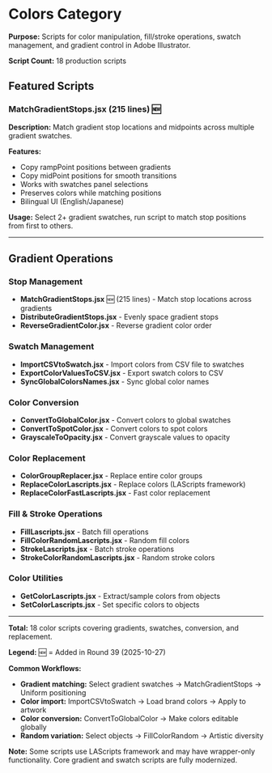 # Colors Category

**Purpose:** Scripts for color manipulation, fill/stroke operations, swatch management, and gradient control in Adobe Illustrator.

**Script Count:** 18 production scripts

## Featured Scripts

### MatchGradientStops.jsx (215 lines) 🆕

**Description:** Match gradient stop locations and midpoints across multiple gradient swatches.

**Features:**
- Copy rampPoint positions between gradients
- Copy midPoint positions for smooth transitions
- Works with swatches panel selections
- Preserves colors while matching positions
- Bilingual UI (English/Japanese)

**Usage:** Select 2+ gradient swatches, run script to match stop positions from first to others.

---

## Gradient Operations

### Stop Management
- **MatchGradientStops.jsx** 🆕 (215 lines) - Match stop locations across gradients
- **DistributeGradientStops.jsx** - Evenly space gradient stops
- **ReverseGradientColor.jsx** - Reverse gradient color order

### Swatch Management

- **ImportCSVtoSwatch.jsx** - Import colors from CSV file to swatches
- **ExportColorValuesToCSV.jsx** - Export swatch colors to CSV
- **SyncGlobalColorsNames.jsx** - Sync global color names

### Color Conversion

- **ConvertToGlobalColor.jsx** - Convert colors to global swatches
- **ConvertToSpotColor.jsx** - Convert colors to spot colors
- **GrayscaleToOpacity.jsx** - Convert grayscale values to opacity

### Color Replacement

- **ColorGroupReplacer.jsx** - Replace entire color groups
- **ReplaceColorLascripts.jsx** - Replace colors (LAScripts framework)
- **ReplaceColorFastLascripts.jsx** - Fast color replacement

### Fill & Stroke Operations

- **FillLascripts.jsx** - Batch fill operations
- **FillColorRandomLascripts.jsx** - Random fill colors
- **StrokeLascripts.jsx** - Batch stroke operations
- **StrokeColorRandomLascripts.jsx** - Random stroke colors

### Color Utilities

- **GetColorLascripts.jsx** - Extract/sample colors from objects
- **SetColorLascripts.jsx** - Set specific colors to objects

---

**Total:** 18 color scripts covering gradients, swatches, conversion, and replacement.

**Legend:** 🆕 = Added in Round 39 (2025-10-27)

**Common Workflows:**
- **Gradient matching:** Select gradient swatches → MatchGradientStops → Uniform positioning
- **Color import:** ImportCSVtoSwatch → Load brand colors → Apply to artwork
- **Color conversion:** ConvertToGlobalColor → Make colors editable globally
- **Random variation:** Select objects → FillColorRandom → Artistic diversity

**Note:** Some scripts use LAScripts framework and may have wrapper-only functionality. Core gradient and swatch scripts are fully modernized.
